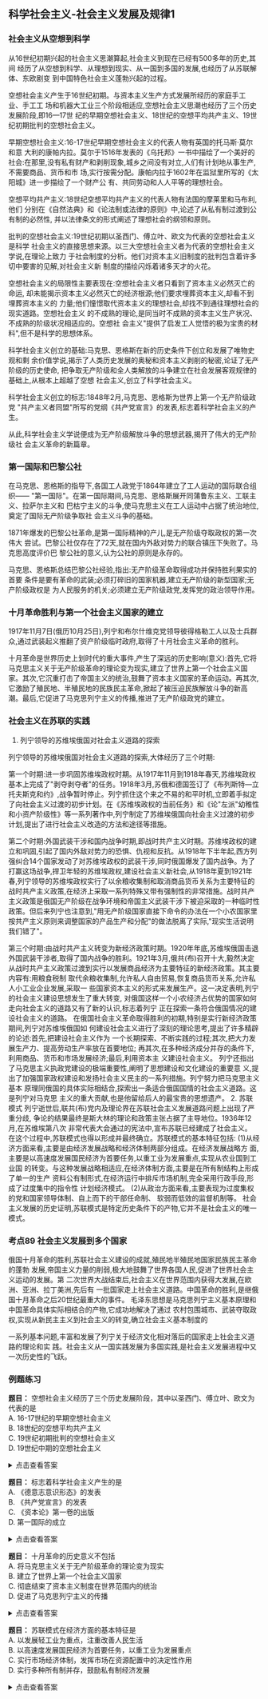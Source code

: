 ## 科学社会主义-社会主义发展及规律1

### 社会主义从空想到科学

从16世纪初期兴起的社会主义思潮算起,社会主义到现在已经有500多年的历史,其间
经历了从空想到科学、从理想到现实、从一国到多国的发展,也经历了从苏联解体、东欧剧变
到中国特色社会主义蓬勃兴起的过程。

空想社会主义产生于16世纪初期。与资本主义生产方式发展所经历的家庭手工业、手工工
场和机器大工业三个阶段相适应,空想社会主义思潮也经历了三个历史发展阶段,即16—17世
纪的早期空想社会主义、18世纪的空想平均共产主义、19世纪初期批判的空想社会主义。

早期空想社会主义:16-17世纪早期空想社会主义的代表人物有英国的托马斯·莫尔和意
大利的康帕内拉。莫尔于1516年发表的《乌托邦》一书中描绘了一个美好的社会:在那里,没有私有财产和剥削现象,城乡之间没有对立,人们有计划地从事生产,不需要商品、货币和市
场,实行按需分配。康帕内拉于1602年在监狱里所写的《太阳城》进一步描绘了一个财产公
有、共同劳动和人人平等的理想社会。

空想平均共产主义:18世纪空想平均共产主义的代表人物有法国的摩莱里和马布利,他们
分别在《自然法典》和《论法制或法律的原则》中,论述了从私有制过渡到公有制的必然性,
并以法律条文的形式阐述了理想社会的纲领和原则。

批判的空想社会主义:19世纪初期以圣西门、傅立叶、欧文为代表的空想社会主义是科学
社会主义的直接思想来源。以三大空想社会主义者为代表的空想社会主义学说,在理论上致力
于社会制度的分析。他们对资本主义旧制度的批判包含着许多切中要害的见解,对社会主义新
制度的描绘闪烁着诸多天才的火花。

空想社会主义的局限性主要表现在:空想社会主义者只看到了资本主义必然灭亡的命运,
却未能揭示资本主义必然灭亡的经济根源;他们要求埋葬资本主义,却看不到埋葬资本主义的
力量;他们憧憬取代资本主义的理想社会,却找不到通往理想社会的现实道路。空想社会主义
的不成熟的理论,是同当时不成熟的资本主义生产状况、不成熟的阶级状况相适应的。空想社
会主义"提供了启发工人觉悟的极为宝贵的材料",但不是科学的思想体系。

科学社会主义创立的基础:马克思、恩格斯在新的历史条件下创立和发展了唯物史观和剩
余价值学说,揭示了人类历史发展的奥秘和资本主义剥削的秘密,论证了无产阶级的历史使命,
把争取无产阶级和全人类解放的斗争建立在社会发展客观规律的基础上,从根本上超越了空想
社会主义,创立了科学社会主义。

科学社会主义创立的标志:1848年2月,马克思、恩格斯为世界上第一个无产阶级政党
"共产主义者同盟"所写的党纲《共产党宣言》的发表,标志着科学社会主义的产生。

从此,科学社会主义学说便成为无产阶级解放斗争的思想武器,揭开了伟大的无产阶级社
会主义革命的新篇章。

### 第一国际和巴黎公社

在马克思、恩格斯的指导下,各国工人政党于1864年建立了工人运动的国际联合组织——
"第一国际"。在第一国际期间,马克思、恩格斯展开同蒲鲁东主义、工联主义、拉萨尔主义和
巴枯宁主义的斗争,使马克思主义在工人运动中占据了统治地位,奠定了国际无产阶级争取社
会主义斗争的基础。

1871年爆发的巴黎公社革命,是第一国际精神的产儿,是无产阶级夺取政权的第一次伟大
尝试。巴黎公社仅存在了72天,就在国内外敌对势力的联合镇压下失败了。马克思高度评价巴
黎公社的意义,认为公社的原则是永存的。

马克思、恩格斯总结巴黎公社经验,指出:无产阶级革命取得成功并保持胜利果实的首要
条件是要有革命的武装;必须打碎旧的国家机器,建立无产阶级的新型国家;无产阶级政权是
为人民服务的机关;必须建立无产阶级政党,发挥党的政治领导作用。

### 十月革命胜利与第一个社会主义国家的建立

1917年11月7日(俄历10月25日),列宁和布尔什维克党领导彼得格勒工人以及士兵群众,通过武装起义推翻了资产阶级临时政府,取得了十月社会主义革命的胜利。

十月革命是世界历史上划时代的重大事件,产生了深远的历史影响(意义):首先,它将马克思主义关于无产阶级革命的理论变为现实,建立了世界上第一个社会主义国家。其次,它沉重打击了帝国主义的统治,鼓舞了资本主义国家的革命运动。再其次,它激励了殖民地、半殖民地的民族民主革命,掀起了被压迫民族解放斗争的新高潮。最后,它促进了马克思列宁主义的传播,推进了无产阶级政党的建立。

### 社会主义在苏联的实践

1. 列宁领导的苏维埃俄国对社会主义道路的探索

列宁领导的苏维埃俄国对社会主义道路的探索,大体经历了三个时期:

第一个时期:进一步巩固苏维埃政权时期。从1917年11月到1918年春天,苏维埃政权基本上完成了"剥夺剥夺者"的任务。1918年3月,苏俄和德国签订了《布列斯特—立托夫斯克和约》,战争暂时停止。列宁抓住这个来之不易的和平时机,立即着手拟定了向社会主义过渡的初步计划。在《苏维埃政权的当前任务》和《论"左派"幼稚性和小资产阶级性》等一系列著作中,列宁制定了苏维埃俄国向社会主义过渡的初步计划,提出了进行社会主义改造的方法和途径等措施。

第二个时期:外国武装干涉和国内战争时期,即战时共产主义时期。苏维埃政权的建立和巩固,引起了国内外敌对势力的恐惧、仇视和反抗。从1918年下半年起,西方列强纠合14个国家发动了对苏维埃政权的武装干涉,同时俄国爆发了国内战争。为了打赢这场战争,捍卫年轻的苏维埃政权,建设社会主义新社会,从1918年夏到1921年春,列宁领导的苏维埃政权实行了以余粮收集制和取消商品货币关系为主要特征的战时共产主义政策,在经济上采取一系列特殊又带有强制性的非常措施。战时共产主义政策是俄国无产阶级在战争环境和帝国主义武装干涉下被迫采取的一种临时性政策。但后来列宁也注意到,"用无产阶级国家直接下命令的办法在一个小农国家里按共产主义原则来调整国家的产品生产和分配"的做法脱离了实际,"现实生活说明我们错了"。

第三个时期:由战时共产主义转变为新经济政策时期。1920年年底,苏维埃俄国击退外国武装干涉者,取得了国内战争的胜利。1921年3月,俄共(布)召开十大,毅然决定从战时共产主义政策过渡到实行以发展商品经济为主要特征的新经济政策。其主要内容有:用粮食税制
取代余粮收集制,允许私人自由贸易,恢复商品货币关系,允许私人小工业企业发展,采取一
些国家资本主义的形式来发展生产。这一决定表明,列宁的社会主义建设思想发生了重大转变,
对俄国这样一个小农经济占优势的国家如何走向社会主义的道路又有了新的认识,标志着列宁
正在探索一条符合俄国情况的建设社会主义的道路。
在俄国社会主义革命取得胜利的初期,特别是实行新经济政策期间,列宁对苏维埃俄国如
何建设社会主义进行了深刻的理论思考,提出了许多精辟的论述:首先,把建设社会主义作为
一个长期探索、不断实践的过程;其次,把大力发展生产力、提高劳动生产率放在首要地位;
再其次,在多种经济成分并存的条件下,利用商品、货币和市场发展经济;最后,利用资本主
义建设社会主义。
列宁还指出了马克思主义执政党建设的极端重要性,阐明了思想建设和文化建设的重要意
义,提出了加强国家政权建设和发扬社会主义民主的一系列措施。列宁努力把马克思主义基本
原理同俄国的具体实际相结合,探索出一条适合俄国国情的社会主义道路。这是列宁对马克思
主义的重大贡献,也是他留给后人的最宝贵的思想遗产。
2. 苏联模式
列宁逝世后,联共(布)党内及理论界在苏联社会主义发展道路问题上出现了严重分歧,
争论的结果最终是斯大林的理论和政策主张占据了主导地位。1936年12月,在苏维埃第八次
非常代表大会通过的宪法中,宣布苏联已经建成了社会主义。
在这个过程中,苏联模式也得以形成并最终确立。苏联模式的基本特征包括:
(1)从经济方面来看,主要是由经济发展战略和经济体制两部分组成。在经济发展战略方
面,主要是以高速度发展国民经济为首要任务,以重工业为发展重点,实现从农业国到工业国
的转变。与这种发展战略相适应,在经济体制方面,主要是在所有制结构上形成了单一的生产
资料公有制形式,在经济运行中排斥市场机制,完全采用行政手段,形成了过度集中的指令性
计划经济模式。
(2)从政治方面来看,主要表现为过度集权的党和国家领导体制、自上而下的干部任命制、
软弱而低效的监督机制等。
社会主义发展的历史证明,苏联模式是特定历史条件下的产物,它并不是社会主义的唯一
模式。

### 考点89 社会主义发展到多个国家

俄国十月革命的胜利,苏联社会主义建设的成就,殖民地半殖民地国家民族民主革命的蓬勃
发展,帝国主义力量的削弱,极大地鼓舞了世界各国人民,促进了世界社会主义运动的发展。第
二次世界大战结束后,社会主义在世界范围内获得大发展,在欧洲、亚洲、拉丁美洲,先后有
一批国家走上社会主义道路。中国革命的胜利,是继俄国十月革命之后20世纪最重大的事件。
毛泽东思想是马克思列宁主义基本原理和中国革命具体实际相结合的产物,它成功地解决了通过
农村包围城市、武装夺取政权,实现从新民主主义到社会主义的转变,确立社会主义基本制度的

一系列基本问题,丰富和发展了列宁关于经济文化相对落后的国家走上社会主义道路的理论和实
践。社会主义从一国实践发展为多国实践,是社会主义发展进程中又一次历史性的飞跃。

### 例题练习

**题目：** 空想社会主义经历了三个历史发展阶段，其中以圣西门、傅立叶、欧文为代表的是<br/>
A. 16-17世纪的早期空想社会主义<br/>
B. 18世纪的空想平均共产主义<br/>
C. 19世纪初期批判的空想社会主义<br/>
D. 19世纪中期的空想社会主义
<details>
<summary>点击查看答案</summary>
<p><strong>答案：</strong>C</p>
<p><strong>解析：</strong>根据空想社会主义发展的三个阶段：16-17世纪的早期空想社会主义（代表人物：莫尔、康帕内拉）；18世纪的空想平均共产主义（代表人物：摩莱里、马布利）；19世纪初期批判的空想社会主义（代表人物：圣西门、傅立叶、欧文）。其中，19世纪初期批判的空想社会主义是科学社会主义的直接思想来源。故本题选C。</p>
</details>

**题目：** 标志着科学社会主义产生的是<br/>
A. 《德意志意识形态》的发表<br/>
B. 《共产党宣言》的发表<br/>
C. 《资本论》第一卷的出版<br/>
D. 第一国际的成立
<details>
<summary>点击查看答案</summary>
<p><strong>答案：</strong>B</p>
<p><strong>解析：</strong>1848年2月，马克思、恩格斯为世界上第一个无产阶级政党"共产主义者同盟"所写的党纲《共产党宣言》的发表，标志着科学社会主义的产生。《德意志意识形态》奠定了历史唯物主义的基础；《资本论》揭示了资本主义经济运动规律；第一国际是马克思主义指导下的工人国际组织。故本题选B。</p>
</details>

**题目：** 十月革命的历史意义不包括<br/>
A. 将马克思主义关于无产阶级革命的理论变为现实<br/>
B. 建立了世界上第一个社会主义国家<br/>
C. 彻底结束了资本主义制度在世界范围内的统治<br/>
D. 促进了马克思列宁主义的传播
<details>
<summary>点击查看答案</summary>
<p><strong>答案：</strong>C</p>
<p><strong>解析：</strong>十月革命的历史意义包括：将马克思主义关于无产阶级革命的理论变为现实，建立了世界上第一个社会主义国家；沉重打击了帝国主义的统治；激励了殖民地、半殖民地的民族民主革命；促进了马克思列宁主义的传播。但十月革命并没有彻底结束资本主义制度在世界范围内的统治，资本主义和社会主义将在相当长的历史时期内并存。故本题选C。</p>
</details>

**题目：** 苏联模式在经济方面的基本特征是<br/>
A. 以发展轻工业为重点，注重改善人民生活<br/>
B. 以高速度发展国民经济为首要任务，以重工业为发展重点<br/>
C. 实行市场经济体制，发挥市场在资源配置中的决定性作用<br/>
D. 实行多种所有制并存，鼓励私有制经济发展
<details>
<summary>点击查看答案</summary>
<p><strong>答案：</strong>B</p>
<p><strong>解析：</strong>苏联模式在经济发展战略方面，主要是以高速度发展国民经济为首要任务，以重工业为发展重点，实现从农业国到工业国的转变。在经济体制方面，形成了单一的生产资料公有制形式，在经济运行中排斥市场机制，完全采用行政手段，形成了过度集中的指令性计划经济模式。A、C、D项都不符合苏联模式的特征。故本题选B。</p>
</details>
